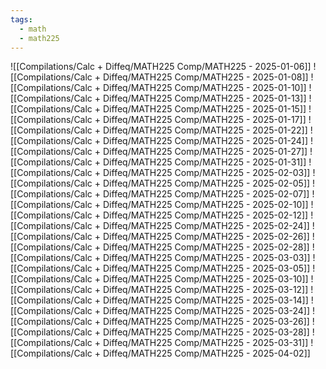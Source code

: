 ```yaml
---
tags:
  - math
  - math225
---
```

![[Compilations/Calc + Diffeq/MATH225 Comp/MATH225 - 2025-01-06]]
![[Compilations/Calc + Diffeq/MATH225 Comp/MATH225 - 2025-01-08]]
![[Compilations/Calc + Diffeq/MATH225 Comp/MATH225 - 2025-01-10]]
![[Compilations/Calc + Diffeq/MATH225 Comp/MATH225 - 2025-01-13]]
![[Compilations/Calc + Diffeq/MATH225 Comp/MATH225 - 2025-01-15]]
![[Compilations/Calc + Diffeq/MATH225 Comp/MATH225 - 2025-01-17]]
![[Compilations/Calc + Diffeq/MATH225 Comp/MATH225 - 2025-01-22]]
![[Compilations/Calc + Diffeq/MATH225 Comp/MATH225 - 2025-01-24]]
![[Compilations/Calc + Diffeq/MATH225 Comp/MATH225 - 2025-01-27]]
![[Compilations/Calc + Diffeq/MATH225 Comp/MATH225 - 2025-01-31]]
![[Compilations/Calc + Diffeq/MATH225 Comp/MATH225 - 2025-02-03]]
![[Compilations/Calc + Diffeq/MATH225 Comp/MATH225 - 2025-02-05]]
![[Compilations/Calc + Diffeq/MATH225 Comp/MATH225 - 2025-02-07]]
![[Compilations/Calc + Diffeq/MATH225 Comp/MATH225 - 2025-02-10]]
![[Compilations/Calc + Diffeq/MATH225 Comp/MATH225 - 2025-02-12]]
![[Compilations/Calc + Diffeq/MATH225 Comp/MATH225 - 2025-02-24]]
![[Compilations/Calc + Diffeq/MATH225 Comp/MATH225 - 2025-02-26]]
![[Compilations/Calc + Diffeq/MATH225 Comp/MATH225 - 2025-02-28]]
![[Compilations/Calc + Diffeq/MATH225 Comp/MATH225 - 2025-03-03]]
![[Compilations/Calc + Diffeq/MATH225 Comp/MATH225 - 2025-03-05]]
![[Compilations/Calc + Diffeq/MATH225 Comp/MATH225 - 2025-03-10]]
![[Compilations/Calc + Diffeq/MATH225 Comp/MATH225 - 2025-03-12]]
![[Compilations/Calc + Diffeq/MATH225 Comp/MATH225 - 2025-03-14]]
![[Compilations/Calc + Diffeq/MATH225 Comp/MATH225 - 2025-03-24]]
![[Compilations/Calc + Diffeq/MATH225 Comp/MATH225 - 2025-03-26]]
![[Compilations/Calc + Diffeq/MATH225 Comp/MATH225 - 2025-03-28]]
![[Compilations/Calc + Diffeq/MATH225 Comp/MATH225 - 2025-03-31]]
![[Compilations/Calc + Diffeq/MATH225 Comp/MATH225 - 2025-04-02]]
